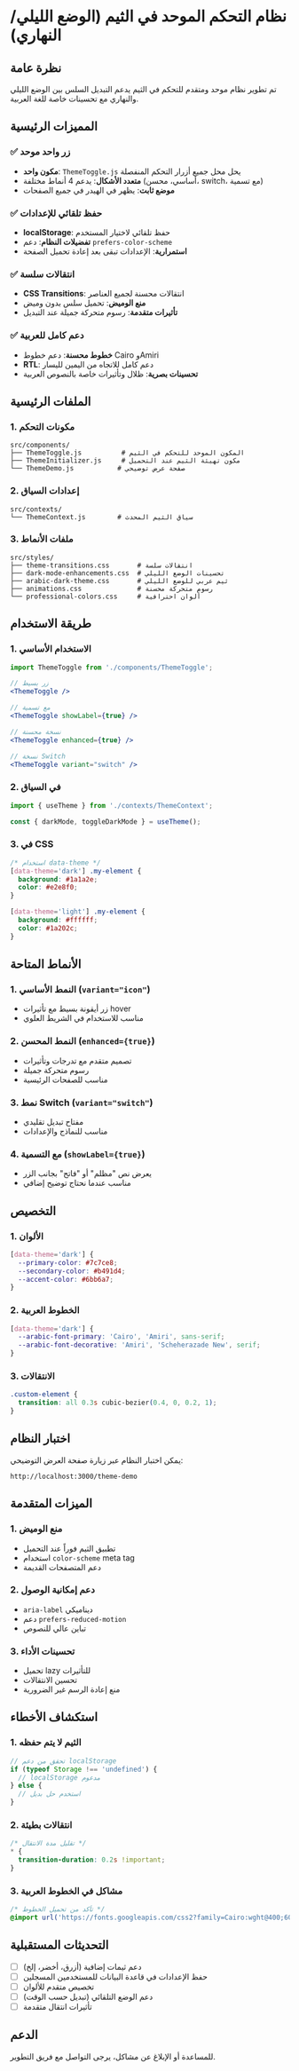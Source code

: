 # نظام التحكم الموحد في الثيم (الوضع الليلي/النهاري)

## نظرة عامة

تم تطوير نظام موحد ومتقدم للتحكم في الثيم يدعم التبديل السلس بين الوضع الليلي والنهاري مع تحسينات خاصة للغة العربية.

## المميزات الرئيسية

### ✅ زر واحد موحد

- **مكون واحد**: `ThemeToggle.js` يحل محل جميع أزرار التحكم المنفصلة
- **متعدد الأشكال**: يدعم 4 أنماط مختلفة (أساسي، محسن، switch، مع تسمية)
- **موضع ثابت**: يظهر في الهيدر في جميع الصفحات

### ✅ حفظ تلقائي للإعدادات

- **localStorage**: حفظ تلقائي لاختيار المستخدم
- **تفضيلات النظام**: دعم `prefers-color-scheme`
- **استمرارية**: الإعدادات تبقى بعد إعادة تحميل الصفحة

### ✅ انتقالات سلسة

- **CSS Transitions**: انتقالات محسنة لجميع العناصر
- **منع الوميض**: تحميل سلس بدون وميض
- **تأثيرات متقدمة**: رسوم متحركة جميلة عند التبديل

### ✅ دعم كامل للعربية

- **خطوط محسنة**: دعم خطوط Cairo وAmiri
- **RTL**: دعم كامل للاتجاه من اليمين لليسار
- **تحسينات بصرية**: ظلال وتأثيرات خاصة بالنصوص العربية

## الملفات الرئيسية

### 1. مكونات التحكم

```
src/components/
├── ThemeToggle.js          # المكون الموحد للتحكم في الثيم
├── ThemeInitializer.js     # مكون تهيئة الثيم عند التحميل
└── ThemeDemo.js           # صفحة عرض توضيحي
```

### 2. إعدادات السياق

```
src/contexts/
└── ThemeContext.js        # سياق الثيم المحدث
```

### 3. ملفات الأنماط

```
src/styles/
├── theme-transitions.css       # انتقالات سلسة
├── dark-mode-enhancements.css  # تحسينات الوضع الليلي
├── arabic-dark-theme.css       # ثيم عربي للوضع الليلي
├── animations.css              # رسوم متحركة محسنة
└── professional-colors.css     # ألوان احترافية
```

## طريقة الاستخدام

### 1. الاستخدام الأساسي

```jsx
import ThemeToggle from './components/ThemeToggle';

// زر بسيط
<ThemeToggle />

// مع تسمية
<ThemeToggle showLabel={true} />

// نسخة محسنة
<ThemeToggle enhanced={true} />

// نسخة Switch
<ThemeToggle variant="switch" />
```

### 2. في السياق

```jsx
import { useTheme } from './contexts/ThemeContext';

const { darkMode, toggleDarkMode } = useTheme();
```

### 3. في CSS

```css
/* استخدام data-theme */
[data-theme='dark'] .my-element {
  background: #1a1a2e;
  color: #e2e8f0;
}

[data-theme='light'] .my-element {
  background: #ffffff;
  color: #1a202c;
}
```

## الأنماط المتاحة

### 1. النمط الأساسي (`variant="icon"`)

- زر أيقونة بسيط مع تأثيرات hover
- مناسب للاستخدام في الشريط العلوي

### 2. النمط المحسن (`enhanced={true}`)

- تصميم متقدم مع تدرجات وتأثيرات
- رسوم متحركة جميلة
- مناسب للصفحات الرئيسية

### 3. نمط Switch (`variant="switch"`)

- مفتاح تبديل تقليدي
- مناسب للنماذج والإعدادات

### 4. مع التسمية (`showLabel={true}`)

- يعرض نص "مظلم" أو "فاتح" بجانب الزر
- مناسب عندما نحتاج توضيح إضافي

## التخصيص

### 1. الألوان

```css
[data-theme='dark'] {
  --primary-color: #7c7ce8;
  --secondary-color: #b491d4;
  --accent-color: #6bb6a7;
}
```

### 2. الخطوط العربية

```css
[data-theme='dark'] {
  --arabic-font-primary: 'Cairo', 'Amiri', sans-serif;
  --arabic-font-decorative: 'Amiri', 'Scheherazade New', serif;
}
```

### 3. الانتقالات

```css
.custom-element {
  transition: all 0.3s cubic-bezier(0.4, 0, 0.2, 1);
}
```

## اختبار النظام

يمكن اختبار النظام عبر زيارة صفحة العرض التوضيحي:

```
http://localhost:3000/theme-demo
```

## الميزات المتقدمة

### 1. منع الوميض

- تطبيق الثيم فوراً عند التحميل
- استخدام `color-scheme` meta tag
- دعم المتصفحات القديمة

### 2. دعم إمكانية الوصول

- `aria-label` ديناميكي
- دعم `prefers-reduced-motion`
- تباين عالي للنصوص

### 3. تحسينات الأداء

- تحميل lazy للتأثيرات
- تحسين الانتقالات
- منع إعادة الرسم غير الضرورية

## استكشاف الأخطاء

### 1. الثيم لا يتم حفظه

```javascript
// تحقق من دعم localStorage
if (typeof Storage !== 'undefined') {
  // localStorage مدعوم
} else {
  // استخدم حل بديل
}
```

### 2. انتقالات بطيئة

```css
/* تقليل مدة الانتقال */
* {
  transition-duration: 0.2s !important;
}
```

### 3. مشاكل في الخطوط العربية

```css
/* تأكد من تحميل الخطوط */
@import url('https://fonts.googleapis.com/css2?family=Cairo:wght@400;600;700&display=swap');
```

## التحديثات المستقبلية

- [ ] دعم ثيمات إضافية (أزرق، أخضر، إلخ)
- [ ] حفظ الإعدادات في قاعدة البيانات للمستخدمين المسجلين
- [ ] تخصيص متقدم للألوان
- [ ] دعم الوضع التلقائي (تبديل حسب الوقت)
- [ ] تأثيرات انتقال متقدمة

## الدعم

للمساعدة أو الإبلاغ عن مشاكل، يرجى التواصل مع فريق التطوير.
